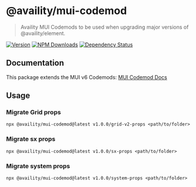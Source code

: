# @availity/mui-codemod

> Availity MUI Codemods to be used when upgrading major versions of @availity/element.

[![Version](https://img.shields.io/npm/v/@availity/mui-codemod.svg?style=for-the-badge)](https://www.npmjs.com/package/@availity/mui-codemod)
[![NPM Downloads](https://img.shields.io/npm/dt/@availity/mui-codemod.svg?style=for-the-badge)](https://www.npmjs.com/package/@availity/mui-codemod)
[![Dependency Status](https://img.shields.io/librariesio/release/npm/@availity/mui-codemod?style=for-the-badge)](https://github.com/Availity/element/blob/main/packages/mui-codemod/package.json)

## Documentation

This package extends the MUI v6 Codemods: [MUI Codemod Docs](https://mui.com/material-ui/migration/upgrade-to-v6/)

## Usage

### Migrate Grid props

`npx @availity/mui-codemod@latest v1.0.0/grid-v2-props <path/to/folder>`

### Migrate sx props

`npx @availity/mui-codemod@latest v1.0.0/sx-props <path/to/folder>`

### Migrate system props

`npx @availity/mui-codemod@latest v1.0.0/system-props <path/to/folder>`
